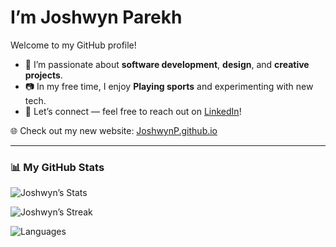 <h1>I’m Joshwyn Parekh</h1>
<p>Welcome to my GitHub profile!</p>

<ul>
  <li>🚀 I’m passionate about <b>software development</b>, <b>design</b>, and <b>creative projects</b>.</li>
  <li>📷 In my free time, I enjoy <b>Playing sports</b> and experimenting with new tech.</li>
  <li>💼 Let’s connect — feel free to reach out on <a href="https://www.linkedin.com/in/joshwynparekh">LinkedIn</a>!</li>
</ul>

🌐 Check out my new website: [JoshwynP.github.io](https://JoshwynP.github.io)

---

### 📊 My GitHub Stats
![Joshwyn’s Stats](https://github-readme-stats.vercel.app/api?username=JoshwynP&show_icons=true&hide_border=true&count_private=true&title_color=c792ea&icon_color=82aaff&text_color=ffffff&bg_color=1a1b26)

![Joshwyn’s Streak](https://github-readme-streak-stats.herokuapp.com/?user=JoshwynP&hide_border=true&background=1a1b26&ring=82aaff&fire=c792ea&currStreakLabel=82aaff&sideNums=ffffff&sideLabels=ffffff&dates=cccccc)

![Languages](https://github-readme-stats.vercel.app/api/wakatime?username=JoshwynP&layout=compact&langs_count=8&bg_color=1a1b26&title_color=c792ea&text_color=ffffff)
